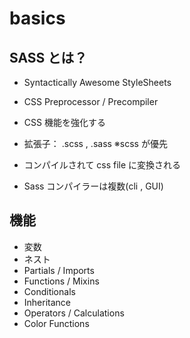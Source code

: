 # basics

## SASS とは？

- Syntactically Awesome StyleSheets
- CSS Preprocessor / Precompiler
- CSS 機能を強化する

- 拡張子： .scss , .sass ※scss が優先

- コンパイルされて css file に変換される
- Sass コンパイラーは複数(cli , GUI)

## 機能

- 変数
- ネスト
- Partials / Imports
- Functions / Mixins
- Conditionals
- Inheritance
- Operators / Calculations
- Color Functions
